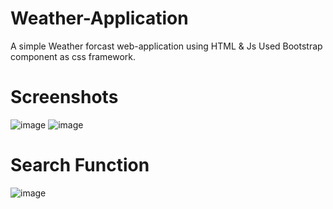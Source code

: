 # Weather-Application
A simple Weather forcast web-application using HTML & Js
Used Bootstrap component as css framework.

# Screenshots
![image](https://github.com/subhranil1101/Weather-Application/assets/92681321/1c97b53b-6af7-4db7-8b31-bf6e327dd4f1)
![image](https://github.com/subhranil1101/Weather-Application/assets/92681321/81410a01-8e7f-4b97-8513-f61b6977920f)


# Search Function
![image](https://github.com/subhranil1101/Weather-Application/assets/92681321/84644366-ab7a-4df5-9461-ca1ec732a8a0)


